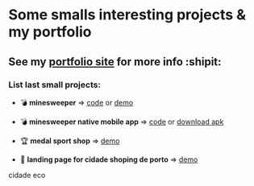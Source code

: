 # Some smalls interesting projects & my portfolio

## See my [portfolio site](https://broodd.github.io) for more info :shipit:

### List last small projects:
- :bomb: **minesweeper** => [code](https://github.com/BroodD/broodd.github.io/tree/master/works/minesweeper) or [demo](https://broodd.github.io/works/minesweeper/)

- :bomb: **minesweeper native mobile app** => [code](https://github.com/BroodD/vue/tree/master/minesweep) or [download apk](https://broodd.github.io/works/minesweeper)

- :trophy: **medal sport shop** => [demo](https://broodd.github.io/works/medal/index.html)

- :handbag: **landing page for cidade shoping de porto** => [demo](https://broodd.github.io/works/medal/index.html)

cidade
eco

